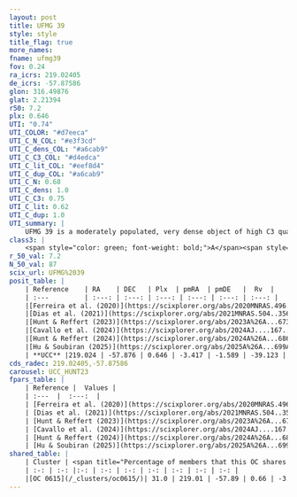 ```yaml
---
layout: post
title: UFMG 39
style: style
title_flag: true
more_names: 
fname: ufmg39
fov: 0.24
ra_icrs: 219.02405
de_icrs: -57.87586
glon: 316.49876
glat: 2.21394
r50: 7.2
plx: 0.646
UTI: "0.74"
UTI_COLOR: "#d7eeca"
UTI_C_N_COL: "#e3f3cd"
UTI_C_dens_COL: "#a6cab9"
UTI_C_C3_COL: "#d4edca"
UTI_C_lit_COL: "#eef8d4"
UTI_C_dup_COL: "#a6cab9"
UTI_C_N: 0.68
UTI_C_dens: 1.0
UTI_C_C3: 0.75
UTI_C_lit: 0.62
UTI_C_dup: 1.0
UTI_summary: |
    UFMG 39 is a moderately populated, very dense object of high C3 quality. It is moderately studied in the literature. This object shares a moderate percentage of members with a later reported entry.
class3: |
    <span style="color: green; font-weight: bold;">A</span><span style="color: #FFC300; font-weight: bold;">B</span>
r_50_val: 7.2
N_50_val: 87
scix_url: UFMG%2039
posit_table: |
    | Reference    | RA    | DEC   | Plx  | pmRA  | pmDE   |  Rv  |
    | :---         | :---: | :---: | :---: | :---: | :---: | :---: |
    |[Ferreira et al. (2020)](https://scixplorer.org/abs/2020MNRAS.496.2021F) | 219.01 | -57.865 | 0.626 | -3.421 | -1.616 | -- |
    |[Dias et al. (2021)](https://scixplorer.org/abs/2021MNRAS.504..356D) | 218.995 | -57.865 | 0.624 | -3.422 | -1.627 | -- |
    |[Hunt & Reffert (2023)](https://scixplorer.org/abs/2023A%26A...673A.114H) | 219.02 | -57.874 | 0.651 | -3.451 | -1.585 | -29.556 |
    |[Cavallo et al. (2024)](https://scixplorer.org/abs/2024AJ....167...12C) | 218.97 | -57.891 | 0.66 | -- | -- | -- |
    |[Hunt & Reffert (2024)](https://scixplorer.org/abs/2024A%26A...686A..42H) | 219.02 | -57.874 | 0.651 | -3.451 | -1.585 | -29.556 |
    |[Hu & Soubiran (2025)](https://scixplorer.org/abs/2025A%26A...699A.246H) | 218.97 | -57.891 | -- | -- | -- | -- |
    | **UCC** |219.024 | -57.876 | 0.646 | -3.417 | -1.589 | -39.123 | 
cds_radec: 219.02405,-57.87586
carousel: UCC_HUNT23
fpars_table: |
    | Reference |  Values |
    | :---  |  :---:  |
    | [Ferreira et al. (2020)](https://scixplorer.org/abs/2020MNRAS.496.2021F) | `E(B-V)=0.5, m-M=10.5, logt=8.75` |
    | [Dias et al. (2021)](https://scixplorer.org/abs/2021MNRAS.504..356D) | `Av=1.731, Dist=1503, logage=8.373, [Fe/H]=0.014` |
    | [Hunt & Reffert (2023)](https://scixplorer.org/abs/2023A%26A...673A.114H) | `AV50=1.521, diffAV50=0.391, MOD50=10.811, logAge50=8.462` |
    | [Cavallo et al. (2024)](https://scixplorer.org/abs/2024AJ....167...12C) | `AV50=1.12, dMod50=10.78, logAge50=8.88, [Fe/H]50=0.58` |
    | [Hunt & Reffert (2024)](https://scixplorer.org/abs/2024A%26A...686A..42H) | `MassJ=219.632` |
    | [Hu & Soubiran (2025)](https://scixplorer.org/abs/2025A%26A...699A.246H) | `MA22=-0.22, MA23f=-0.23, MZ23=-0.21, MK24=-0.13, MF24=-0.17` |
shared_table: |
    | Cluster | <span title="Percentage of members that this OC shares with the ones listed">%</span>   | RA   | DEC   | Plx   | pmRA  | pmDE  | Rv | UTI |
    | :-: | :-: |:-: | :-: | :-: | :-: | :-: | :-: | :-: |
    |[OC 0615](/_clusters/oc0615/)| 31.0 | 219.01 | -57.89 | 0.66 | -3.4 | -1.58 | -29.59 |0.0 |
---
```

